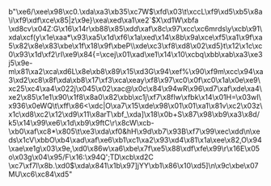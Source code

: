 b"\xe6/\xee\x98\xc0.\xda\xa3\xb35\xc7W$\xfd\x03\t\xccL\xf9\xd5\xb5\x8a\\i\xf9\xdf\xce\x85|z\x9e}\xea\xed\xa1\xe2`$X\xd1W\xbfa \xd8cv\x04Z:G\x16\x14r\xb88\x85\xdd\xaf\x8c\x97\xcc\xc6mrds\\y\xcb\x91\xda\xcf(y\x1e\xaa*\x93\xa5\x1d\xf6\x1a\xed\x14\x8b\x9a\xce\xf5\xa1\x9f\xa5\x82\x8e\x83\xbe\x1f\x18\x9f\xbeP\\\xde\xc3\xf8\xd8\x02\xd5}t\x12\x1c\xc0\x93\x1d\xf2\rI\xe9\x84{=\xcej\x01\xad\xe1\x14\x10\xcbq\xbb\xab\xa3\xe3j5\x9e-m\x81\xa2\xca\xd6L\x8e\xb8\x89\x15\xd3G\x94\xef%\x90\xf9m\xcc\x94\xa3\xd2\xc8\x8f\xda\xb8\x17\xf3\xca\xeay\xf8\x97\xc0\x0f\xc0\x1a\x0e\xe9\xc25\xc4\xa4\x022j\x045\x02\xac@\x0c\x84\x94wR\x96\xd7\xaf\xde\xa4\xe2\x85\x1e1\x90\x1f8\x8a0\x82\xbb\xc1j\xf7\x8fIw\xfbk\x14\x01H=\x03wI\x936\x0eWQ\t\xff\x86<\xdc|O\xa7\x15\xde\x98\x01\x01\xa1\x81v\xc2\x03z\x1c\xd8\xc2\x12\xd9\x11\x8arT\xbf_\xda]\x18\x0b+S\x87\x98\xb9\xa3\x8d/k5\x14\x99\xe6\x1d\xb9\x9ftC\r\x8cW\xcb-\xb0\xaf\xc8*\x805\t\xe3\xda\xf0&hH\x9d\xb7\x93B\xf7\x99\xec\xdd\n\xeds\x1cV\xbbO\xb4\xad\xaf\xe6\xb1\xc1\xa2\x93\xd4\x81\x1a\xee\x82,O\x94\xae\xe1g\x03\x9e,\xd0\x86w\xa6\xbe\x7f\xe5\x88\xdf\xfe\x99\r\x16E\x05o\x03g\x04\x95/F\x16:\x94Q';TD\xcb\xd2C \xc7\xf7l\x8b.\xd0$\xda\x841\x1b\x97]jYY\xb1\x86\x10\xd5]\n\x9c\xbe\x07MU\xc6\xc84\xd5"